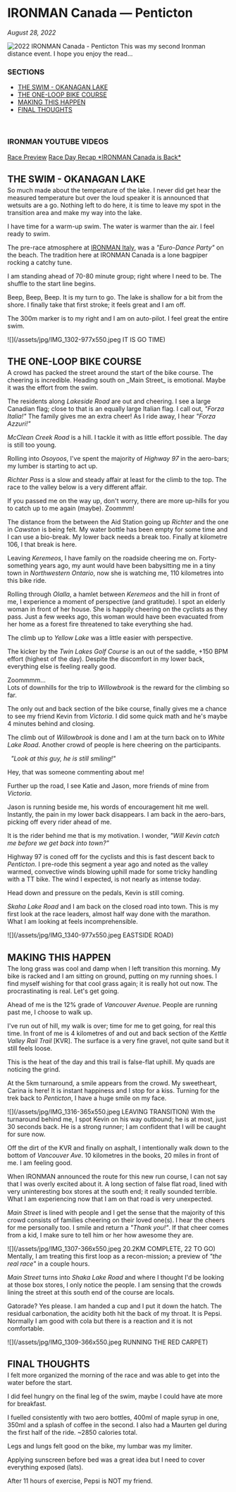 # IRONMAN Canada &mdash; Penticton

_August 28, 2022_

![2022 IRONMAN Canada - Penticton](/assets/img/2022-ironman-canada.jpeg)
This was my second Ironman distance event.  I hope you enjoy the read...

### SECTIONS
<ul class="alt">
 <li><a href="javascript:flkty.select(2);">THE SWIM - OKANAGAN LAKE</a></li>
 <li><a href="javascript:flkty.select(4);">THE ONE-LOOP BIKE COURSE</a></li>
 <li><a href="javascript:flkty.select(7);">MAKING THIS HAPPEN</a></li>
 <li><a href="javascript:flkty.select(7);">FINAL THOUGHTS</a></li>
</ul><br />

### IRONMAN YOUTUBE VIDEOS
[Race Preview](https://youtu.be/IT2PVp_PstY)
[Race Day Recap &#42;IRONMAN Canada is Back&#42;](https://youtu.be/3WEOmYirXj4)

<!---->
<h2 style="margin-bottom:4px;">THE SWIM - OKANAGAN LAKE</h2>
So much made about the temperature of the lake.  I never did get hear the measured temperature but over the loud speaker it is announced that wetsuits are a go.  Nothing left to do here, it is time to leave my spot in the transition area and make my way into the lake.

I have time for a warm-up swim.  The water is warmer than the air.  I feel ready to swim.

The pre-race atmosphere at [IRONMAN Italy](2021-ironman-italy-emilia-romagna),  was a _"Euro-Dance Party"_ on the beach.  The tradition here at IRONMAN Canada is a lone bagpiper rocking a catchy tune.

I am standing ahead of 70-80 minute group; right where I need to be.  The shuffle to the start line begins.

Beep, Beep, Beep.  It is my turn to go.  The lake is shallow for a bit from the shore.  I finally take that first stroke; it feels great and I am off.

The 300m marker is to my right and I am on auto-pilot.  I feel great the entire swim.

![](/assets/jpg/IMG_1302-977x550.jpeg IT IS GO TIME)

<h2 style="margin-bottom:4px;">THE ONE-LOOP BIKE COURSE</h2>
A crowd has packed the street around the start of the bike course.  The cheering is incredible.  Heading south on _Main Street_ is emotional.  Maybe it was the effort from the swim.

The residents along _Lakeside Road_ are out and cheering.  I see a large Canadian flag; close to that is an equally large Italian flag.  I call out, _"Forza Italia!"_  The family gives me an extra cheer!  As I ride away, I hear _"Forza Azzuri!"_

_McClean Creek Road_ is a hill.  I tackle it with as little effort possible.  The day is still too young.

Rolling into _Osoyoos_, I've spent the majority of _Highway 97_ in the aero-bars; my lumber is starting to act up.  

_Richter Pass_ is a slow and steady affair at least for the climb to the top.  The race to the valley below is a very different affair.

If you passed me on the way up, don't worry, there are more up-hills for you to catch up to me again (maybe).  Zoommm!
<!----->
The distance from the between the Aid Station going up _Richter_ and the one in _Cawston_ is being felt.  My water bottle has been empty for some time and I can use a bio-break.  My lower back needs a break too.   Finally at kilometre 106, I that break is here.

Leaving _Keremeos_, I have family on the roadside cheering me on.  Forty-something years ago, my aunt would have been babysitting me in a tiny town in _Northwestern Ontario_, now she is watching me, 110 kilometres into this bike ride.

Rolling through _Olalla_, a hamlet between _Keremeos_ and the hill in front of me, I experience a moment of perspective (and gratitude). I spot an elderly woman in front of her house.  She is happily cheering on the cyclists as they pass.  Just a few weeks ago, this woman would have been evacuated from her home as a forest fire threatened to take everything she had.

The climb up to _Yellow Lake_ was a little easier with perspective.
<!----->
The kicker by the _Twin Lakes Golf Course_ is an out of the saddle, +150 BPM effort (highest of the day).  Despite the discomfort in my lower back, everything else is feeling really good.

Zoommmm...   
Lots of downhills for the trip to _Willowbrook_ is the reward for the climbing so far.

The only out and back section of the bike course, finally gives me a chance to see my friend Kevin from _Victoria_.  I did some quick math and he's maybe 4 minutes behind and closing.

The climb out of _Willowbrook_ is done and I am at the turn back on to _White Lake Road_.  Another crowd of people is here cheering on the participants.

&nbsp; _"Look at this guy, he is still smiling!"_  

Hey, that was someone commenting about me!  

Further up the road, I see Katie and Jason, more friends of mine from _Victoria_. 

<!----->
Jason is running beside me, his words of encouragement hit me well.  Instantly, the pain in my lower back disappears.  I am back in the aero-bars, picking off every rider ahead of me.

It is the rider behind me that is my motivation.  I wonder, _"Will Kevin catch me before we get back into town?"_

Highway 97 is coned off for the cyclists and this is fast descent back to _Penticton_.  I pre-rode this segment a year ago and noted as the valley warmed, convective winds blowing uphill made for some tricky handling with a TT bike.  The wind I expected, is not nearly as intense today.

Head down and pressure on the pedals, Kevin is still coming.

_Skaha Lake Road_ and I am back on the closed road into town.  This is my first look at the race leaders, almost half way done with the marathon.   
What I am looking at feels incomprehensible.
 
![](/assets/jpg/IMG_1340-977x550.jpeg EASTSIDE ROAD)

<h2 style="margin-bottom:4px;">MAKING THIS HAPPEN</h2>
The long grass was cool and damp when I left transition this morning.  My bike is racked and I am sitting on ground, putting on my running shoes.  I find myself wishing for that cool grass again; it is really hot out now.  The procrastinating is real.  Let's get going.

Ahead of me is the 12% grade of _Vancouver Avenue_.  People are running past me, I choose to walk up.

I've run out of hill, my walk is over; time for me to get going, for real this time.  In front of me is 4 kilometres of and out and back section of the _Kettle Valley Rail Trail_ [KVR]. The surface is a very fine gravel, not quite sand but it still feels loose.

This is the heat of the day and this trail is false-flat uphill.  My quads are noticing the grind.

At the 5km  turnaround, a smile appears from the crowd.  My sweetheart, Carina is here!  It is instant happiness and I stop for a kiss.  Turning for the trek back to _Penticton_, I have a huge smile on my face.
 
![](/assets/jpg/IMG_1316-365x550.jpeg LEAVING TRANSITION)
With the turnaround behind me, I spot Kevin on his way outbound; he is at most, just 30 seconds back.  He is a strong runner; I am confident that I will be caught for sure now.

Off the dirt of the KVR and finally on asphalt,  I intentionally walk down to the bottom of _Vancouver Ave_.  10 kilometres in the books, 20 miles in front of me.  I am feeling good.

When IRONMAN announced the route for this new run course, I can not say that I was overly excited about it.  A long section of false flat road, lined with very uninteresting box stores at the south end; it really sounded terrible.  What I am experiencing now that I am on that road is very unexpected.

_Main Street_ is lined with people and I get the sense that the majority of this crowd consists of families cheering on their loved one(s).  I hear the cheers for me personally too.  I smile and return a _"Thank you!"_.  If that cheer comes from a kid, I make sure to tell him or her how awesome they are.

![](/assets/jpg/IMG_1307-366x550.jpeg 20.2KM COMPLETE, 22 TO GO)
Mentally, I am treating this first loop as a recon-mission; a preview of _"the real race"_ in a couple hours.  

_Main Street_ turns into _Shaka Lake Road_ and where I thought I'd be looking at those box stores, I only notice the people.  I am sensing that the crowds lining the street at this south end of the course are locals.   

Gatorade?   Yes please.  I am handed a cup and I put it down the hatch.  The residual carbonation, the acidity both hit the back of my throat.  It is Pepsi.  Normally I am good with cola but there is a reaction and it is not comfortable.

![](/assets/jpg/IMG_1309-366x550.jpeg RUNNING THE RED CARPET)

<h2 style="margin-bottom:4px;">FINAL THOUGHTS</h1>
I felt more organized the morning of the race and was able to get into the water before the start.

I did feel hungry on the final leg of the swim, maybe I could have ate more for breakfast.

I fuelled consistently with two aero bottles, 400ml of maple syrup in one, 350ml and a splash of coffee in the second.  I also had a Maurten gel during the first half of the ride.  ~2850 calories total.

Legs and lungs felt good on the bike, my lumbar was my limiter.

Applying sunscreen before bed was a great idea but I need to cover everything exposed (lats).

After 11 hours of exercise, Pepsi is NOT my friend.


